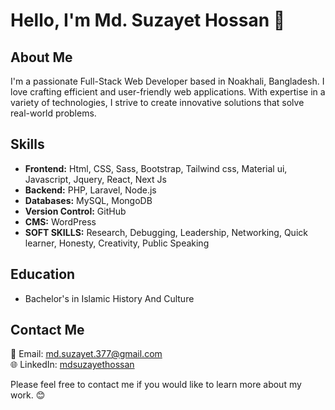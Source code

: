 # Hello, I'm Md. Suzayet Hossan 👋

## About Me

I'm a passionate Full-Stack Web Developer based in Noakhali, Bangladesh. I love crafting efficient and user-friendly web applications. With expertise in a variety of technologies, I strive to create innovative solutions that solve real-world problems.

## Skills

- **Frontend:** Html, CSS, Sass, Bootstrap, Tailwind css, Material ui, Javascript, Jquery, React, Next Js
- **Backend:** PHP, Laravel, Node.js
- **Databases:** MySQL, MongoDB
- **Version Control:** GitHub
- **CMS:** WordPress
- **SOFT SKILLS:** Research, Debugging, Leadership, Networking, Quick learner, Honesty, Creativity, Public Speaking

## Education

- Bachelor's in Islamic History And Culture

## Contact Me

📧 Email: [md.suzayet.377@gmail.com](mailto:md.suzayet.377@gmail.com)  
🌐 LinkedIn: [mdsuzayethossan](https://www.linkedin.com/in/mdsuzayethossan/)

Please feel free to contact me if you would like to learn more about my work. 😊
